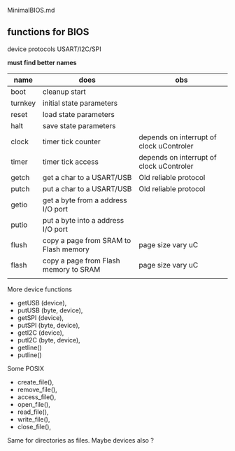 MinimalBIOS.md

## functions for BIOS

device protocols USART/I2C/SPI

__must find better names__

| name | does | obs |
| -- | -- | -- |
| boot | cleanup start | |
| turnkey | initial state parameters | |
| reset | load state parameters | |
| halt  | save state parameters | |
| clock | timer tick counter | depends on interrupt of clock uControler |
| timer | timer tick access | depends on interrupt of clock uControler |
| getch | get a char to a USART/USB | Old reliable protocol |
| putch | put a char to a USART/USB | Old reliable protocol |
| getio | get a byte from a address I/O port | |
| putio | put a byte into a address I/O port | |
| flush | copy a page from SRAM to Flash memory | page size vary uC |
| flash | copy a page from Flash memory to SRAM| page size vary uC |
| | | |

More device functions

- getUSB (device),
- putUSB (byte, device),
- getSPI (device),
- putSPI (byte, device),
- getI2C (device),
- putI2C (byte, device),
- getline()
- putline()

Some POSIX

- create_file(),
- remove_file(),
- access_file(), 
- open_file(),
- read_file(),
- write_file(),
- close_file(),

Same for directories as files. Maybe devices also ?



